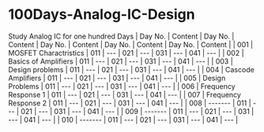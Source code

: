 # 100Days-Analog-IC-Design
Study Analog IC for one hundred Days
| Day No. | Content               | Day No. | Content | Day No. | Content | Day No. | Content | Day No. | Content |
| 001     | MOSFET Charactristics | 011     | ---     | 021     | ---     | 031     | ---     | 041     | ---     | 
| 002     | Basics of Amplifiers  | 011     | ---     | 021     | ---     | 031     | ---     | 041     | ---     | 
| 003     | Design problems       | 011     | ---     | 021     | ---     | 031     | ---     | 041     | ---     | 
| 004     | Cascode Amplifiers    | 011     | ---     | 021     | ---     | 031     | ---     | 041     | ---     | 
| 005     | Design Problems       | 011     | ---     | 021     | ---     | 031     | ---     | 041     | ---     | 
| 006     | Frequency Response 1  | 011     | ---     | 021     | ---     | 031     | ---     | 041     | ---     | 
| 007     | Frequency Response 2  | 011     | ---     | 021     | ---     | 031     | ---     | 041     | ---     | 
| 008     | -------               | 011     | ---     | 021     | ---     | 031     | ---     | 041     | ---     | 
| 009     | -------               | 011     | ---     | 021     | ---     | 031     | ---     | 041     | ---     | 
| 010     | -------               | 011     | ---     | 021     | ---     | 031     | ---     | 041     | ---     | 
